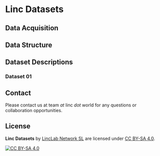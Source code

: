 # Linc Datasets


## Data Acquisition

## Data Structure

## Dataset Descriptions

### Dataset 01

## Contact
Please contact us at team *at* linc *dot* world for any questions or collaboration opportunities.


## License

**Linc Datasets** by [LincLab Network SL](https://www.linc.world) are licensed under [CC BY-SA 4.0](https://creativecommons.org/licenses/by-sa/4.0).

[![CC BY-SA 4.0](https://mirrors.creativecommons.org/presskit/buttons/88x31/svg/by-sa.svg)](https://creativecommons.org/licenses/by-sa/4.0)
